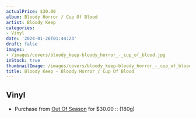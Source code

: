 ```yaml
---
actualPrice: $30.00
album: Bloody Horror / Cup Of Blood
artist: Bloody Keep
categories:
- Vinyl
date: '2024-01-26T01:44:23'
draft: false
images:
- /images/covers/bloody_keep-bloody_horror_-_cup_of_blood.jpg
inStock: true
thumbnailImage: /images/covers/bloody_keep-bloody_horror_-_cup_of_blood-thumb.jpg
title: Bloody Keep - Bloody Horror / Cup Of Blood
---
```


## Vinyl
* Purchase from [Out Of Season](https://www.outofseasonlabel.com/products/bloody-keep-bloody-horror-cup-of-blood-vinyl-lp-180g) for $30.00 :: (180g)
